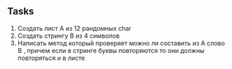 Tasks
----------------
1. Создать лист  А из 12 рандомных char
2. Создать стрингу В из 4 символов
3. Написать метод который проверяет можно ли составить из А слово В , причем если в стринге буквы повторяются то они должны повторяться и в листе